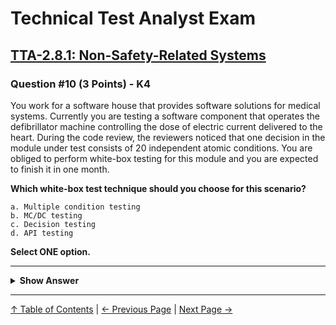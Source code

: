 # Technical Test Analyst Exam

## [TTA-2.8.1: Non-Safety-Related Systems](../../2-white-box-test-techniques/2.8-selecting-a-white-box-test-technique.md#281-non-safety-related-systems)

### Question #10 (3 Points) - K4

You work for a software house that provides software solutions for medical systems. Currently you are testing a software component that operates the defibrillator machine controlling the dose of electric current delivered to the heart. During the code review, the reviewers noticed that one
decision in the module under test consists of 20 independent atomic conditions. You are obliged to perform white-box testing for this module and you are expected to finish it in one month.

**Which white-box test technique should you choose for this scenario?**

    a. Multiple condition testing
    b. MC/DC testing
    c. Decision testing
    d. API testing

**Select ONE option.**

---

<details>
<summary><strong>Show Answer</strong></summary>

#### Correct Answer: b

    a. Is not correct. Multiple condition testing is the most thorough technique, but for a decision with 20 independent atomic conditions we would have to design 220 = 1,048,576 tests to achieve full multiple condition coverage, which would be impossible to finish in one month (if at all)
    b. Is correct. This is a medical, safety-critical system, whose failure or malfunction may result in death or serious injury to people. Therefore, it must be tested thoroughly. Full multiple condition coverage is impossible to achieve (see answer a), hence, MC/DC is the most reasonable choice as it is stronger than decision testing, but,compared to multiple condition testing, requires only a linear number of test cases – for example, the decision with 20 conditions requires only 21 test cases to achieve full MC/DC coverage
    c. Is not correct. Decision testing is a relatively weak criterion compared to MC/DC, and so not suitable for a safety-critical system
    d. Is not correct. There is no information about API in this scenario. Also, this would not guarantee the thorough level of testing required for such a safety-critical system

</details>

---

[↑ Table of Contents](../../README.md#table-of-contents) | [← Previous Page](question-9.md) | [Next Page →](question-11.md)
